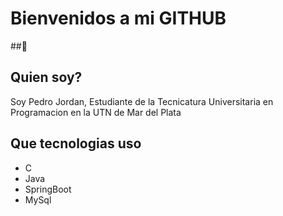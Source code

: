 
<h1> Bienvenidos a mi GITHUB </h1> ##👋
<h2> Quien soy?</h2>
<p>Soy Pedro Jordan, Estudiante de <span>la Tecnicatura Universitaria en Programacion</span> en la UTN de Mar del Plata</p>
<h2> Que tecnologias uso</h2>
<p>
  <ul>
     <li>C</li>
     <li>Java</li>
     <li>SpringBoot</li>
     <li>MySql</li>
  </ul>
</p>

